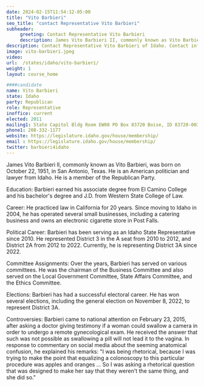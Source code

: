 ```yaml
---
date: 2024-02-15T11:54:12-05:00
title: "Vito Barbieri"
seo_title: "contact Representative Vito Barbieri"
subheader:
     greeting: Contact Representative Vito Barbieri
     description: James Vito Barbieri II, commonly known as Vito Barbieri, was born on October 22, 1951, in San Antonio, Texas. He is an American politician and lawyer from Idaho. He is a member of the Republican Party representing District 3A since 2022.
description: Contact Representative Vito Barbieri of Idaho. Contact information for Vito Barbieri includes email address, phone number, and mailing address.
image: vito-barbieri.jpeg
video:
url:  /states/idaho/vito-barbieri/
weight: 1
layout: course_home

####candidate
name: Vito Barbieri
state: Idaho
party: Republican
role: Representative
inoffice: current
elected: 2011
mailing1: State Capitol Bldg Room EW08 PO Box 83720 Boise, ID 83720-0038
phone1: 208-332-1177
website: https://legislature.idaho.gov/house/membership/
email : https://legislature.idaho.gov/house/membership/
twitter: barbieri4idaho
---
```


James Vito Barbieri II, commonly known as Vito Barbieri, was born on October 22, 1951, in San Antonio, Texas. He is an American politician and lawyer from Idaho. He is a member of the Republican Party.

Education:
Barbieri earned his associate degree from El Camino College and his bachelor's degree and J.D. from Western State College of Law.

Career:
He practiced law in California for 20 years. Since moving to Idaho in 2004, he has operated several small businesses, including a catering business and owns an electronic cigarette store in Post Falls.

Political Career:
Barbieri has been serving as an Idaho State Representative since 2010. He represented District 3 in the A seat from 2010 to 2012, and District 2A from 2012 to 2022. Currently, he is representing District 3A since 2022.

Committee Assignments:
Over the years, Barbieri has served on various committees. He was the chairman of the Business Committee and also served on the Local Government Committee, State Affairs Committee, and the Ethics Committee.

Elections:
Barbieri has had a successful electoral career. He has won several elections, including the general election on November 8, 2022, to represent District 3A.

Controversies:
Barbieri came to national attention on February 23, 2015, after asking a doctor giving testimony if a woman could swallow a camera in order to undergo a remote gynecological exam. He received the answer that such was not possible as swallowing a pill will not lead it to the vagina. In response to commentary on social media about the seeming anatomical confusion, he explained his remarks: "I was being rhetorical, because I was trying to make the point that equalizing a colonoscopy to this particular procedure was apples and oranges ... So I was asking a rhetorical question that was designed to make her say that they weren't the same thing, and she did so."
